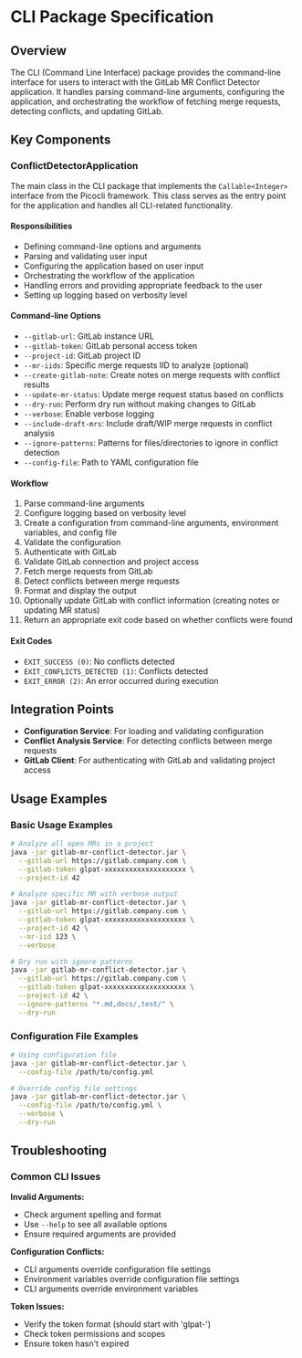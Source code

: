 # CLI Package Specification

## Overview
The CLI (Command Line Interface) package provides the command-line interface for users to interact with the GitLab MR Conflict Detector application. It handles parsing command-line arguments, configuring the application, and orchestrating the workflow of fetching merge requests, detecting conflicts, and updating GitLab.

## Key Components

### ConflictDetectorApplication
The main class in the CLI package that implements the `Callable<Integer>` interface from the Picocli framework. This class serves as the entry point for the application and handles all CLI-related functionality.

#### Responsibilities
- Defining command-line options and arguments
- Parsing and validating user input
- Configuring the application based on user input
- Orchestrating the workflow of the application
- Handling errors and providing appropriate feedback to the user
- Setting up logging based on verbosity level

#### Command-line Options
- `--gitlab-url`: GitLab instance URL
- `--gitlab-token`: GitLab personal access token
- `--project-id`: GitLab project ID
- `--mr-iids`: Specific merge requests IID to analyze (optional)
- `--create-gitlab-note`: Create notes on merge requests with conflict results
- `--update-mr-status`: Update merge request status based on conflicts
- `--dry-run`: Perform dry run without making changes to GitLab
- `--verbose`: Enable verbose logging
- `--include-draft-mrs`: Include draft/WIP merge requests in conflict analysis
- `--ignore-patterns`: Patterns for files/directories to ignore in conflict detection
- `--config-file`: Path to YAML configuration file

#### Workflow
1. Parse command-line arguments
2. Configure logging based on verbosity level
3. Create a configuration from command-line arguments, environment variables, and config file
4. Validate the configuration
5. Authenticate with GitLab
6. Validate GitLab connection and project access
7. Fetch merge requests from GitLab
8. Detect conflicts between merge requests
9. Format and display the output
10. Optionally update GitLab with conflict information (creating notes or updating MR status)
11. Return an appropriate exit code based on whether conflicts were found

#### Exit Codes
- `EXIT_SUCCESS (0)`: No conflicts detected
- `EXIT_CONFLICTS_DETECTED (1)`: Conflicts detected
- `EXIT_ERROR (2)`: An error occurred during execution

## Integration Points
- **Configuration Service**: For loading and validating configuration
- **Conflict Analysis Service**: For detecting conflicts between merge requests
- **GitLab Client**: For authenticating with GitLab and validating project access

## Usage Examples

### Basic Usage Examples

```bash
# Analyze all open MRs in a project
java -jar gitlab-mr-conflict-detector.jar \
  --gitlab-url https://gitlab.company.com \
  --gitlab-token glpat-xxxxxxxxxxxxxxxxxxxx \
  --project-id 42

# Analyze specific MR with verbose output
java -jar gitlab-mr-conflict-detector.jar \
  --gitlab-url https://gitlab.company.com \
  --gitlab-token glpat-xxxxxxxxxxxxxxxxxxxx \
  --project-id 42 \
  --mr-iid 123 \
  --verbose

# Dry run with ignore patterns
java -jar gitlab-mr-conflict-detector.jar \
  --gitlab-url https://gitlab.company.com \
  --gitlab-token glpat-xxxxxxxxxxxxxxxxxxxx \
  --project-id 42 \
  --ignore-patterns "*.md,docs/,test/" \
  --dry-run
```

### Configuration File Examples

```bash
# Using configuration file
java -jar gitlab-mr-conflict-detector.jar \
  --config-file /path/to/config.yml

# Override config file settings
java -jar gitlab-mr-conflict-detector.jar \
  --config-file /path/to/config.yml \
  --verbose \
  --dry-run
```

## Troubleshooting

### Common CLI Issues

**Invalid Arguments:**
- Check argument spelling and format
- Use `--help` to see all available options
- Ensure required arguments are provided

**Configuration Conflicts:**
- CLI arguments override configuration file settings
- Environment variables override configuration file settings
- CLI arguments override environment variables

**Token Issues:**
- Verify the token format (should start with 'glpat-')
- Check token permissions and scopes
- Ensure token hasn't expired
```